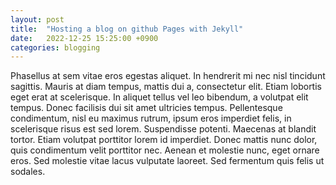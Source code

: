 ```yaml
---
layout: post
title:  "Hosting a blog on github Pages with Jekyll"
date:   2022-12-25 15:25:00 +0900
categories: blogging
---
```


 Phasellus at sem vitae eros egestas aliquet. In hendrerit mi nec nisl tincidunt sagittis. Mauris at diam tempus, mattis dui a, consectetur elit. Etiam lobortis eget erat at scelerisque. In aliquet tellus vel leo bibendum, a volutpat elit tempus. Donec facilisis dui sit amet ultricies tempus. Pellentesque condimentum, nisl eu maximus rutrum, ipsum eros imperdiet felis, in scelerisque risus est sed lorem. Suspendisse potenti. Maecenas at blandit tortor. Etiam volutpat porttitor lorem id imperdiet. Donec mattis nunc dolor, quis condimentum velit porttitor nec. Aenean et molestie nunc, eget ornare eros. Sed molestie vitae lacus vulputate laoreet. Sed fermentum quis felis ut sodales. 